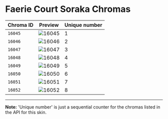 # Faerie Court Soraka Chromas

| Chroma ID | Preview | Unique number |
|---|---|---|
| `16045` | ![16045](https://raw.communitydragon.org/latest/plugins/rcp-be-lol-game-data/global/default/v1/champion-chroma-images/16/16045.png) | 1 |
| `16046` | ![16046](https://raw.communitydragon.org/latest/plugins/rcp-be-lol-game-data/global/default/v1/champion-chroma-images/16/16046.png) | 2 |
| `16047` | ![16047](https://raw.communitydragon.org/latest/plugins/rcp-be-lol-game-data/global/default/v1/champion-chroma-images/16/16047.png) | 3 |
| `16048` | ![16048](https://raw.communitydragon.org/latest/plugins/rcp-be-lol-game-data/global/default/v1/champion-chroma-images/16/16048.png) | 4 |
| `16049` | ![16049](https://raw.communitydragon.org/latest/plugins/rcp-be-lol-game-data/global/default/v1/champion-chroma-images/16/16049.png) | 5 |
| `16050` | ![16050](https://raw.communitydragon.org/latest/plugins/rcp-be-lol-game-data/global/default/v1/champion-chroma-images/16/16050.png) | 6 |
| `16051` | ![16051](https://raw.communitydragon.org/latest/plugins/rcp-be-lol-game-data/global/default/v1/champion-chroma-images/16/16051.png) | 7 |
| `16052` | ![16052](https://raw.communitydragon.org/latest/plugins/rcp-be-lol-game-data/global/default/v1/champion-chroma-images/16/16052.png) | 8 |

---

**Note:** 'Unique number' is just a sequential counter for the chromas listed in the API for this skin.